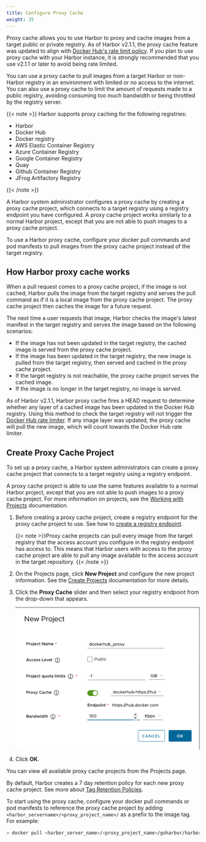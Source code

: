 ```yaml
---
title: Configure Proxy Cache
weight: 35
---
```


Proxy cache allows you to use Harbor to proxy and cache images from a target public or private registry. As of Harbor v2.1.1, the proxy cache feature was updated to align with [Docker Hub's rate limit policy](https://www.docker.com/blog/scaling-docker-to-serve-millions-more-developers-network-egress/). If you plan to use proxy cache with your Harbor instance, it is strongly recommended that you use v2.1.1 or later to avoid being rate limited.

You can use a proxy cache to pull images from a target Harbor or non-Harbor registry in an environment with limited or no access to the internet. You can also use a proxy cache to limit the amount of requests made to a public registry, avoiding consuming too much bandwidth or being throttled by the registry server.

{{< note >}}
Harbor supports proxy caching for the following registries:
   - Harbor
   - Docker Hub
   - Docker registry
   - AWS Elastic Container Registry
   - Azure Container Registry
   - Google Container Registry
   - Quay
   - Github Container Registry
   - JFrog Artifactory Registry

{{< /note >}}

A Harbor system administrator configures a proxy cache by creating a proxy cache project, which connects to a target registry using a registry endpoint you have configured. A proxy cache project works similarly to a normal Harbor project, except that you are not able to push images to a proxy cache project.

To use a Harbor proxy cache, configure your docker pull commands and pod manifests to pull images from the proxy cache project instead of the target registry.

## How Harbor proxy cache works

When a pull request comes to a proxy cache project, if the image is not cached, Harbor pulls the image from the target registry and serves the pull command as if it is a local image from the proxy cache project. The proxy cache project then caches the image for a future request.

The next time a user requests that image, Harbor checks the image's latest manifest in the target registry and serves the image based on the following scenarios:

* If the image has not been updated in the target registry, the cached image is served from the proxy cache project.
* If the image has been updated in the target registry, the new image is pulled from the target registry, then served and cached in the proxy cache project.
* If the target registry is not reachable, the proxy cache project serves the cached image.
* If the image is no longer in the target registry, no image is served.

As of Harbor v2.1.1, Harbor proxy cache fires a HEAD request to determine whether any layer of a cached image has been updated in the Docker Hub registry. Using this method to check the target registry will not trigger the [Docker Hub rate limiter](https://www.docker.com/blog/scaling-docker-to-serve-millions-more-developers-network-egress/). If any image layer was updated, the proxy cache will pull the new image, which will count towards the Docker Hub rate limiter.

## Create Proxy Cache Project

To set up a proxy cache, a Harbor system administrators can create a proxy cache project that connects to a target registry using a registry endpoint.

A proxy cache project is able to use the same features available to a normal Harbor project, except that you are not able to push images to a proxy cache project. For more information on projects, see the [Working with Projects](../../working-with-projects/) documentation.

1. Before creating a proxy cache project, create a registry endpoint for the proxy cache project to use. See how to [create a registry endpoint](../configuring-replication/create-replication-endpoints.md).

    {{< note >}}Proxy cache projects can pull every image from the target registry that the access account you configure in the registry endpoint has access to. This means that Harbor users with access to the proxy cache project are able to pull any image available to the access account in the target repository.
    {{< /note >}}

1. On the Projects page, click **New Project** and configure the new project information. See the [Create Projects](../../working-with-projects/create-projects/) documentation for more details.

1. Click the **Proxy Cache** slider and then select your registry endpoint from the drop-down that appears.

    ![add proxy cache project](../../img/add-proxy-cache-project.png)

1. Click **OK**.

You can view all available proxy cache projects from the Projects page.

By default, Harbor creates a 7 day retention policy for each new proxy cache project. See more about [Tag Retention Policies](../../working-with-projects/working-with-images/create-tag-retention-rules.md).

To start using the proxy cache, configure your docker pull commands or pod manifests to reference the proxy cache project by adding `<harbor_servername>/<proxy_project_name>/` as a prefix to the image tag. For example:

```bash
> docker pull <harbor_server_name>/<proxy_project_name>/goharbor/harbor-core:dev
```

